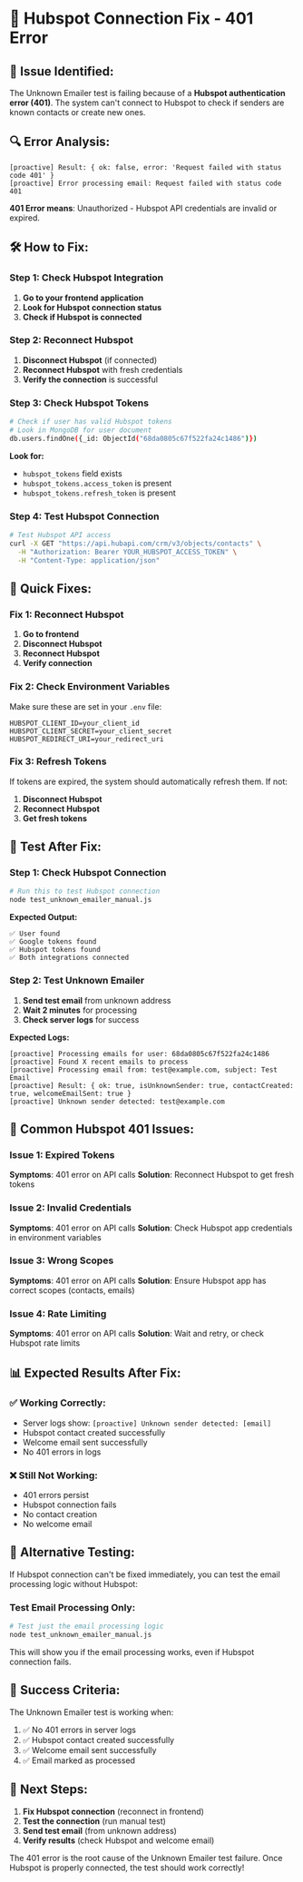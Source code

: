 # 🔧 Hubspot Connection Fix - 401 Error

## 🚨 **Issue Identified:**
The Unknown Emailer test is failing because of a **Hubspot authentication error (401)**. The system can't connect to Hubspot to check if senders are known contacts or create new ones.

## 🔍 **Error Analysis:**
```
[proactive] Result: { ok: false, error: 'Request failed with status code 401' }
[proactive] Error processing email: Request failed with status code 401
```

**401 Error means**: Unauthorized - Hubspot API credentials are invalid or expired.

## 🛠️ **How to Fix:**

### **Step 1: Check Hubspot Integration**
1. **Go to your frontend application**
2. **Look for Hubspot connection status**
3. **Check if Hubspot is connected**

### **Step 2: Reconnect Hubspot**
1. **Disconnect Hubspot** (if connected)
2. **Reconnect Hubspot** with fresh credentials
3. **Verify the connection** is successful

### **Step 3: Check Hubspot Tokens**
```bash
# Check if user has valid Hubspot tokens
# Look in MongoDB for user document
db.users.findOne({_id: ObjectId("68da0805c67f522fa24c1486")})
```

**Look for:**
- `hubspot_tokens` field exists
- `hubspot_tokens.access_token` is present
- `hubspot_tokens.refresh_token` is present

### **Step 4: Test Hubspot Connection**
```bash
# Test Hubspot API access
curl -X GET "https://api.hubapi.com/crm/v3/objects/contacts" \
  -H "Authorization: Bearer YOUR_HUBSPOT_ACCESS_TOKEN" \
  -H "Content-Type: application/json"
```

## 🔧 **Quick Fixes:**

### **Fix 1: Reconnect Hubspot**
1. **Go to frontend**
2. **Disconnect Hubspot**
3. **Reconnect Hubspot**
4. **Verify connection**

### **Fix 2: Check Environment Variables**
Make sure these are set in your `.env` file:
```
HUBSPOT_CLIENT_ID=your_client_id
HUBSPOT_CLIENT_SECRET=your_client_secret
HUBSPOT_REDIRECT_URI=your_redirect_uri
```

### **Fix 3: Refresh Tokens**
If tokens are expired, the system should automatically refresh them. If not:
1. **Disconnect Hubspot**
2. **Reconnect Hubspot**
3. **Get fresh tokens**

## 🧪 **Test After Fix:**

### **Step 1: Check Hubspot Connection**
```bash
# Run this to test Hubspot connection
node test_unknown_emailer_manual.js
```

**Expected Output:**
```
✅ User found
✅ Google tokens found
✅ Hubspot tokens found
✅ Both integrations connected
```

### **Step 2: Test Unknown Emailer**
1. **Send test email** from unknown address
2. **Wait 2 minutes** for processing
3. **Check server logs** for success

**Expected Logs:**
```
[proactive] Processing emails for user: 68da0805c67f522fa24c1486
[proactive] Found X recent emails to process
[proactive] Processing email from: test@example.com, subject: Test Email
[proactive] Result: { ok: true, isUnknownSender: true, contactCreated: true, welcomeEmailSent: true }
[proactive] Unknown sender detected: test@example.com
```

## 🚨 **Common Hubspot 401 Issues:**

### **Issue 1: Expired Tokens**
**Symptoms**: 401 error on API calls
**Solution**: Reconnect Hubspot to get fresh tokens

### **Issue 2: Invalid Credentials**
**Symptoms**: 401 error on API calls
**Solution**: Check Hubspot app credentials in environment variables

### **Issue 3: Wrong Scopes**
**Symptoms**: 401 error on API calls
**Solution**: Ensure Hubspot app has correct scopes (contacts, emails)

### **Issue 4: Rate Limiting**
**Symptoms**: 401 error on API calls
**Solution**: Wait and retry, or check Hubspot rate limits

## 📊 **Expected Results After Fix:**

### **✅ Working Correctly:**
- Server logs show: `[proactive] Unknown sender detected: [email]`
- Hubspot contact created successfully
- Welcome email sent successfully
- No 401 errors in logs

### **❌ Still Not Working:**
- 401 errors persist
- Hubspot connection fails
- No contact creation
- No welcome email

## 🔄 **Alternative Testing:**

If Hubspot connection can't be fixed immediately, you can test the email processing logic without Hubspot:

### **Test Email Processing Only:**
```bash
# Test just the email processing logic
node test_unknown_emailer_manual.js
```

This will show you if the email processing works, even if Hubspot connection fails.

## 🎯 **Success Criteria:**

The Unknown Emailer test is working when:
1. ✅ No 401 errors in server logs
2. ✅ Hubspot contact created successfully
3. ✅ Welcome email sent successfully
4. ✅ Email marked as processed

## 🚀 **Next Steps:**

1. **Fix Hubspot connection** (reconnect in frontend)
2. **Test the connection** (run manual test)
3. **Send test email** (from unknown address)
4. **Verify results** (check Hubspot and welcome email)

The 401 error is the root cause of the Unknown Emailer test failure. Once Hubspot is properly connected, the test should work correctly!
